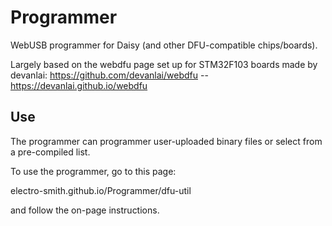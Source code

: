 # Programmer

WebUSB programmer for Daisy (and other DFU-compatible chips/boards).

Largely based on the webdfu page set up for STM32F103 boards made by devanlai:
https://github.com/devanlai/webdfu -- https://devanlai.github.io/webdfu

## Use

The programmer can programmer user-uploaded binary files or select from a pre-compiled list.

To use the programmer, go to this page:

electro-smith.github.io/Programmer/dfu-util

and follow the on-page instructions.
